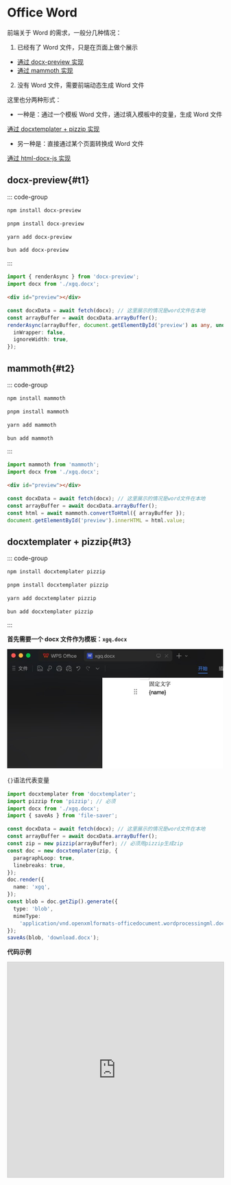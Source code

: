<style>
.stackblitz {
  width: 100%;
  height: 500px;
  border: 1px solid #ccc;
}
</style>

# Office Word

前端关于 Word 的需求，一般分几种情况：

1. 已经有了 Word 文件，只是在页面上做个展示

- [通过 docx-preview 实现](#t1)
- [通过 mammoth 实现](#t2)

2. 没有 Word 文件，需要前端动态生成 Word 文件

这里也分两种形式：

- 一种是：通过一个模板 Word 文件，通过填入模板中的变量，生成 Word 文件

[通过 docxtemplater + pizzip 实现](#t3)

- 另一种是：直接通过某个页面转换成 Word 文件

[通过 html-docx-js 实现](#t4)

## docx-preview{#t1}

::: code-group

```bash [npm]
npm install docx-preview
```

```bash [pnpm]
pnpm install docx-preview
```

```bash [yarn]
yarn add docx-preview
```

```bash [bun]
bun add docx-preview
```

:::

```ts
import { renderAsync } from 'docx-preview';
import docx from './xgq.docx';
```

```html
<div id="preview"></div>
```

```ts
const docxData = await fetch(docx); // 这里展示的情况是word文件在本地
const arrayBuffer = await docxData.arrayBuffer();
renderAsync(arrayBuffer, document.getElementById('preview') as any, undefined, {
  inWrapper: false,
  ignoreWidth: true,
});
```

## mammoth{#t2}

::: code-group

```bash [npm]
npm install mammoth
```

```bash [pnpm]
pnpm install mammoth
```

```bash [yarn]
yarn add mammoth
```

```bash [bun]
bun add mammoth
```

:::

```ts
import mammoth from 'mammoth';
import docx from './xgq.docx';
```

```html
<div id="preview"></div>
```

```ts
const docxData = await fetch(docx); // 这里展示的情况是word文件在本地
const arrayBuffer = await docxData.arrayBuffer();
const html = await mammoth.convertToHtml({ arrayBuffer });
document.getElementById('preview').innerHTML = html.value;
```

## docxtemplater + pizzip{#t3}

::: code-group

```bash [npm]
npm install docxtemplater pizzip
```

```bash [pnpm]
pnpm install docxtemplater pizzip
```

```bash [yarn]
yarn add docxtemplater pizzip
```

```bash [bun]
bun add docxtemplater pizzip
```

:::

**首先需要一个 docx 文件作为模板：`xgq.docx`**

![xgq.docx](../public/images/20240529171535.jpg)

`{}`语法代表变量

```ts
import docxtemplater from 'docxtemplater';
import pizzip from 'pizzip'; // 必须
import docx from './xgq.docx';
import { saveAs } from 'file-saver';
```

```ts
const docxData = await fetch(docx); // 这里展示的情况是word文件在本地
const arrayBuffer = await docxData.arrayBuffer();
const zip = new pizzip(arrayBuffer); // 必须用pizzip生成zip
const doc = new docxtemplater(zip, {
  paragraphLoop: true,
  linebreaks: true,
});
doc.render({
  name: 'xgq',
});
const blob = doc.getZip().generate({
  type: 'blob',
  mimeType:
    'application/vnd.openxmlformats-officedocument.wordprocessingml.document',
});
saveAs(blob, 'download.docx');
```

**代码示例**

<iframe class="stackblitz" src="https://stackblitz.com/edit/vitejs-vite-adh4as?embed=1&file=src%2Fmain.tsx&hideNavigation=1" />

## html-docx-js{#t4}

::: code-group

```bash [npm]
npm install html-docx-js
```

```bash [pnpm]
pnpm install html-docx-js
```

```bash [yarn]
yarn add html-docx-js
```

```bash [bun]
bun add html-docx-js
```

:::

```ts
import * as htmlDocx from 'html-docx-js/dist/html-docx';
```

```ts
const html = `
<html>
<body>内容</body>
</html>
`;
const converted = await htmlDocx.asBlob(html, {
  orientation: 'portrait',
  margins: {
    top: 500,
    left: 500,
    right: 500,
    bottom: 500,
  },
});
saveAs(converted, 'download.docx');
```

### 不支持严格模式

比如你在 vite 中使用`html-docx-js`
::: danger 报错
with(obj){}...
:::

主要是因为这个 js 库太老了，写法不支持严格模式，所以需要修改源码，将`with`用法替换掉。

可以直接看下方的代码示例，里面的`html-docx-js`是修改过源码后的。

**代码示例**

<iframe class="stackblitz" src="https://stackblitz.com/edit/vitejs-vite-vvkayg?embed=1&file=src%2Fmain.tsx&hideNavigation=1" />
